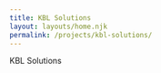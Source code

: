```yaml
---
title: KBL Solutions
layout: layouts/home.njk
permalink: /projects/kbl-solutions/
---
```


KBL Solutions